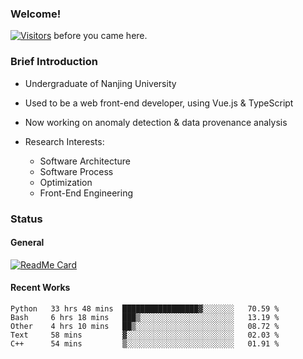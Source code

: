 ### Welcome!

[![Visitors](https://visitor-badge.laobi.icu/badge?page_id=HermitSun.HermitSun)]() before you came here.

### Brief Introduction

- Undergraduate of Nanjing University

- Used to be a web front-end developer, using Vue.js & TypeScript

- Now working on anomaly detection & data provenance analysis

- Research Interests: 
  - Software Architecture
  - Software Process
  - Optimization
  - Front-End Engineering

### Status

#### General

[![ReadMe Card](https://github-readme-stats.hermitsun.vercel.app/api?username=HermitSun&count_private=true&show_icons=true)]()

#### Recent Works

<!--START_SECTION:waka-->
```text
Python   33 hrs 48 mins  █████████████████▓░░░░░░░   70.59 % 
Bash     6 hrs 18 mins   ███▒░░░░░░░░░░░░░░░░░░░░░   13.19 % 
Other    4 hrs 10 mins   ██▒░░░░░░░░░░░░░░░░░░░░░░   08.72 % 
Text     58 mins         ▓░░░░░░░░░░░░░░░░░░░░░░░░   02.03 % 
C++      54 mins         ▒░░░░░░░░░░░░░░░░░░░░░░░░   01.91 % 
```
<!--END_SECTION:waka-->
